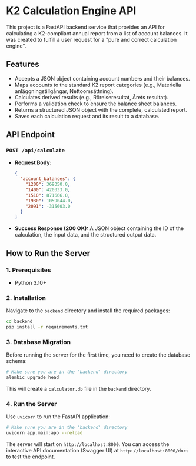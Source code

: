 # K2 Calculation Engine API

This project is a FastAPI backend service that provides an API for calculating a K2-compliant annual report from a list of account balances. It was created to fulfill a user request for a "pure and correct calculation engine".

## Features
-   Accepts a JSON object containing account numbers and their balances.
-   Maps accounts to the standard K2 report categories (e.g., Materiella anläggningstillgångar, Nettoomsättning).
-   Calculates derived results (e.g., Rörelseresultat, Årets resultat).
-   Performs a validation check to ensure the balance sheet balances.
-   Returns a structured JSON object with the complete, calculated report.
-   Saves each calculation request and its result to a database.

## API Endpoint

### `POST /api/calculate`
-   **Request Body:**
    ```json
    {
      "account_balances": {
        "1200": 369350.0,
        "1400": 420333.0,
        "1510": 871666.0,
        "1930": 1059044.0,
        "2091": -315603.0
      }
    }
    ```
-   **Success Response (200 OK):**
    A JSON object containing the ID of the calculation, the input data, and the structured output data.

## How to Run the Server

### 1. Prerequisites
-   Python 3.10+

### 2. Installation
Navigate to the `backend` directory and install the required packages:
```bash
cd backend
pip install -r requirements.txt
```

### 3. Database Migration
Before running the server for the first time, you need to create the database schema:
```bash
# Make sure you are in the 'backend' directory
alembic upgrade head
```
This will create a `calculator.db` file in the `backend` directory.

### 4. Run the Server
Use `uvicorn` to run the FastAPI application:
```bash
# Make sure you are in the 'backend' directory
uvicorn app.main:app --reload
```

The server will start on `http://localhost:8000`. You can access the interactive API documentation (Swagger UI) at `http://localhost:8000/docs` to test the endpoint.
